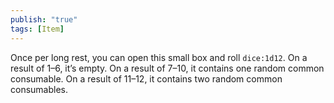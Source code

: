 ```yaml
---
publish: "true"
tags: [Item]
---
```

Once per long rest, you can open this small box and roll  `dice:1d12`. On a result of 1–6, it’s empty. On a result of 7–10, it contains one random common consumable. On a result of 11–12, it contains two random common consumables.
